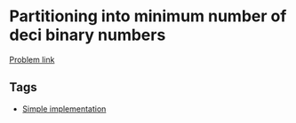 # Partitioning into minimum number of deci binary numbers

[Problem link](https://leetcode.com/problems/partitioning-into-minimum-number-of-deci-binary-numbers)

## Tags

* [Simple implementation](/README.md#Simple_implementation)
